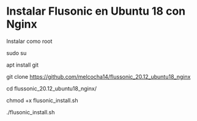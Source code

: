 # Instalar Flusonic en Ubuntu 18 con Nginx

Instalar como root

sudo su

apt install git

git clone https://github.com/melcocha14/flussonic_20.12_ubuntu18_nginx

cd flussonic_20.12_ubuntu18_nginx/

chmod +x flusonic_install.sh

./flusonic_install.sh
